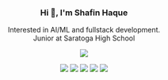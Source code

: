 <h3 align="center">Hi <b>👋</b>, I'm Shafin Haque</h3>
<p align="center">Interested in AI/ML and fullstack development. <br/> Junior at Saratoga High School</p>
<p align="center">
 <img src="https://github-readme-stats.vercel.app/api?username=ShafinH&count_private=true&hide=prs&theme=github_dark&include_all_commits=true&show_icons=true" />
</p>
<div align="center">
<a href="mailto:shafin1025" target="_blank"><img src="https://img.shields.io/badge/Gmail-D14836?style=for-the-badge&logo=gmail&logoColor=white"/></a> 
<a href="http://linkedin.com/in/ShafinH" target="_blank"><img src="https://img.shields.io/badge/LinkedIn-0077B5?style=for-the-badge&logo=linkedin&logoColor=white"/></a> 
<a href="https://www.researchgate.net/profile/Shafin-Haque" target="_blank"><img src="https://img.shields.io/badge/Research_Gate-00CCBB.svg?&style=for-the-badge&logo=ResearchGate&logoColor=white"/></a>
<a href="https://www.buymeacoffee.com/ShafinH" target="_blank"><img src="https://img.shields.io/badge/Buy%20Me%20a%20Coffee-ffdd00?style=for-the-badge&logo=buy-me-a-coffee&logoColor=black"/></a>
<a href="https://medium.com/@shafin1025" target="_blank"><img src="https://img.shields.io/badge/Medium-000000?style=for-the-badge&logo=medium&logoColor=white"/></a> 
</div>
